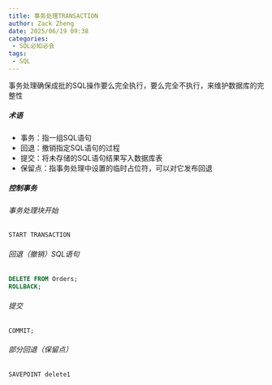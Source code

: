 ```yaml
---
title: 事务处理TRANSACTION
author: Zack Zheng
date: 2025/06/19 09:38
categories:
 - SQL必知必会
tags:
 - SQL
---
```


事务处理确保成批的SQL操作要么完全执行，要么完全不执行，来维护数据库的完整性    

##### 术语

+ 事务：指一组SQL语句   
+ 回退：撤销指定SQL语句的过程   
+ 提交：将未存储的SQL语句结果写入数据库表   
+ 保留点：指事务处理中设置的临时占位符，可以对它发布回退   


##### 控制事务

###### 事务处理块开始

`START TRANSACTION`

###### 回退（撤销）SQL语句

```sql
DELETE FROM Orders;
ROLLBACK;
```

###### 提交

`COMMIT;`


###### 部分回退（保留点）

`SAVEPOINT delete1`
